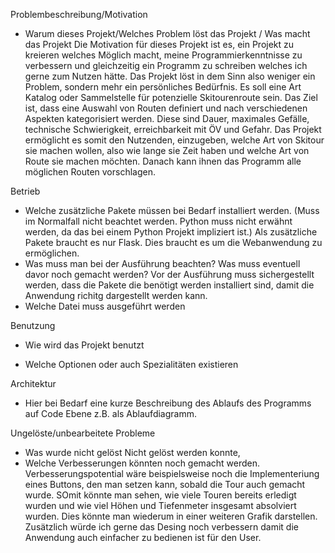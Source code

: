 Problembeschreibung/Motivation
 - Warum dieses Projekt/Welches Problem löst das Projekt / Was macht das Projekt
   Die Motivation für dieses Projekt ist es, ein Projekt zu kreieren welches Möglich macht, meine Programmierkenntnisse 
   zu verbessern und gleichzeitig ein Programm zu schreiben welches ich gerne zum Nutzen hätte.
   Das Projekt löst in dem Sinn also weniger ein Problem, sondern mehr ein persönliches Bedürfnis. Es soll eine Art Katalog oder Sammelstelle für potenzielle Skitourenroute sein. Das Ziel ist, dass eine Auswahl von Routen definiert
   und nach verschiedenen Aspekten kategorisiert werden. Diese sind Dauer, maximales Gefälle, technische Schwierigkeit, 
   erreichbarkeit mit ÖV und Gefahr. Das Projekt ermöglicht es somit den Nutzenden, einzugeben, welche Art von Skitour 
   sie machen wollen, also wie lange sie Zeit haben und welche Art von Route sie machen möchten. Danach 
   kann ihnen das Programm alle möglichen Routen vorschlagen. 


Betrieb
 - Welche zusätzliche Pakete müssen bei Bedarf installiert werden. (Muss im Normalfall nicht beachtet werden. Python muss nicht erwähnt werden, da das bei einem Python Projekt impliziert ist.)
   Als zusätzliche Pakete braucht es nur Flask. Dies braucht es um die Webanwendung zu ermöglichen. 
 - Was muss man bei der Ausführung beachten? Was muss eventuell davor noch gemacht werden?
   Vor der Ausführung muss sichergestellt werden, dass die Pakete die benötigt werden installiert sind, damit die Anwendung richitg dargestellt werden kann.
 - Welche Datei muss ausgeführt werden


Benutzung
- Wie wird das Projekt benutzt

- Welche Optionen oder auch Spezialitäten existieren

Architektur
- Hier bei Bedarf eine kurze Beschreibung des Ablaufs des Programms auf Code Ebene z.B. als Ablaufdiagramm.

Ungelöste/unbearbeitete Probleme
 - Was wurde nicht gelöst
   Nicht gelöst werden konnte, 
 - Welche Verbesserungen könnten noch gemacht werden.
   Verbesserungspotential wäre beispielsweise noch die Implementeriung eines Buttons, den man setzen kann, sobald die Tour auch gemacht wurde. SOmit könnte man sehen, wie viele Touren bereits erledigt wurden und wie viel Höhen und Tiefenmeter insgesamt absolviert wurden. Dies könnte man wiederum in einer weiteren Grafik darstellen. Zusätzlich würde ich gerne das Desing noch verbessern damit die Anwendung auch einfacher zu bedienen ist für den User. 